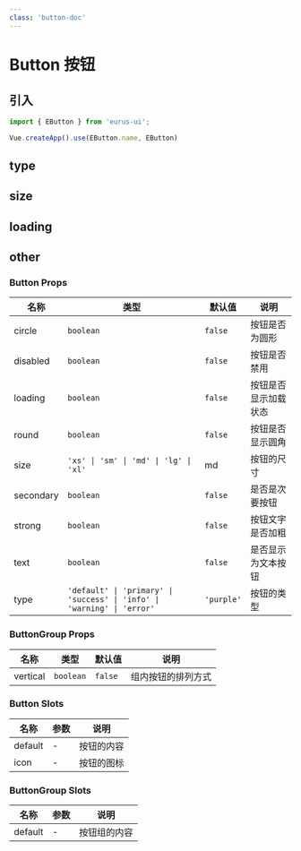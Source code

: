 ```yaml
---
class: 'button-doc'
---
```

# Button 按钮

## 引入

```javascript
import { EButton } from 'eurus-ui';

Vue.createApp().use(EButton.name, EButton)
```

## type

<CodeDemo
  src="button/demo/demo0.vue"
/>


## size

<CodeDemo
  src="button/demo/demo1.vue"
/>

## loading

<CodeDemo
  src="button/demo/demo2.vue"
/>


## other

<CodeDemo
  src="button/demo/demo3.vue"
/>

### Button Props

| 名称 | 类型 | 默认值 | 说明 |
| --- | --- | --- | --- |
| circle | `boolean` | `false` | 按钮是否为圆形 |
| disabled | `boolean` | `false` | 按钮是否禁用 |
| loading | `boolean` | `false` | 按钮是否显示加载状态 |
| round | `boolean` | `false` | 按钮是否显示圆角 |
| size | `'xs' \| 'sm' \| 'md' \| 'lg' \| 'xl'` | md |按钮的尺寸 |
| secondary | `boolean` | `false` | 是否是次要按钮 |
| strong | `boolean` | `false` | 按钮文字是否加粗 |
| text | `boolean` | `false` | 是否显示为文本按钮 |
| type | `'default' \| 'primary' \| 'success' \| 'info' \| 'warning' \| 'error'` | `'purple'` | 按钮的类型 |

### ButtonGroup Props

| 名称 | 类型 | 默认值 | 说明 |
| --- | --- | --- | --- |
| vertical | `boolean` | `false` | 组内按钮的排列方式 |

### Button Slots

| 名称    | 参数 | 说明       |
| ------- | ---- | ---------- |
| default | -    | 按钮的内容 |
| icon    | -    | 按钮的图标 |

### ButtonGroup Slots

| 名称    | 参数 | 说明         |
| ------- | ---- | ------------ |
| default | -    | 按钮组的内容 |
